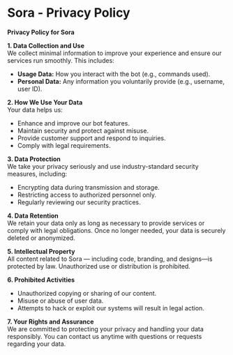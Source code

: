 # Sora - Privacy Policy

**Privacy Policy for Sora**

**1. Data Collection and Use**  
We collect minimal information to improve your experience and ensure our services run smoothly. This includes:  
- **Usage Data:** How you interact with the bot (e.g., commands used).  
- **Personal Data:** Any information you voluntarily provide (e.g., username, user ID).

**2. How We Use Your Data**  
Your data helps us:  
- Enhance and improve our bot features.  
- Maintain security and protect against misuse.  
- Provide customer support and respond to inquiries.  
- Comply with legal requirements.

**3. Data Protection**  
We take your privacy seriously and use industry-standard security measures, including:  
- Encrypting data during transmission and storage.  
- Restricting access to authorized personnel only.  
- Regularly reviewing our security practices.

**4. Data Retention**  
We retain your data only as long as necessary to provide services or comply with legal obligations. Once no longer needed, your data is securely deleted or anonymized.

**5. Intellectual Property**  
All content related to Sora — including code, branding, and designs—is protected by law. Unauthorized use or distribution is prohibited.

**6. Prohibited Activities**  
- Unauthorized copying or sharing of our content.  
- Misuse or abuse of user data.  
- Attempts to hack or exploit our systems will result in legal action.

**7. Your Rights and Assurance**  
We are committed to protecting your privacy and handling your data responsibly. You can contact us anytime with questions or requests regarding your data.
